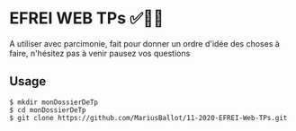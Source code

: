# EFREI WEB TPs ✅👨‍💻
A utiliser avec parcimonie, fait pour donner un ordre d'idée des choses à faire, n'hésitez pas à venir pausez vos questions

## Usage
```
$ mkdir monDossierDeTp
$ cd monDossierDeTp
$ git clone https://github.com/MariusBallot/11-2020-EFREI-Web-TPs.git
```